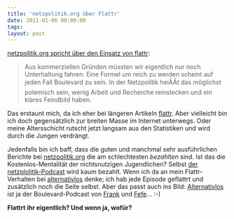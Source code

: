 ```yaml
---
title: 'netzpolitik.org über Flattr'
date: 2011-01-06 00:00:00 
tags: 
layout: post
---
```

<a href="http://www.netzpolitik.org/2011/kurzfazit-sieben-monate-flattr-im-einsatz/">netzpolitik.org spricht über den Einsatz von flattr</a>:
<blockquote>Aus kommerziellen Gründen müssten wir eigentlich nur noch Unterhaltung fahren. Eine Formel um reich zu werden scheint auf jeden Fall Boulevard zu sein. In der Netzpolitik heiÃÂt das möglichst polemisch sein, wenig Arbeit und Recherche reinstecken und ein klares Feindbild haben.</blockquote>
Das erstaunt mich, da ich eher bei längeren Artikeln <a href="http://flattr.com">flattr</a>. Aber vielleicht bin ich doch gegensätzlich zur breiten Masse im Internet unterwegs. Oder meine Altersschicht rutscht jetzt langsam aus den Statistiken und wird durch die Jungen verdrängt.

Jedenfalls bin ich baff, dass die guten und manchmal sehr ausführlichen Berichte bei <a href="http://netzpolitik.org">netzpolitik.org</a> die am schlechtesten <em>bezahlten</em> sind. Ist das die Kostenlos-Mentalität der nichtsnutzigen Jugendlichen? Selbst <a href="http://www.netzpolitik.org/category/netzpolitik-podcast/">der netzplolitik-Podcast</a> wird kaum bezahlt. Wenn ich da an mein Flattr-Verhalten bei <a href="http://alternativlos.org/">alternativlos</a> denke; ich hab jede Episode geflattrt und zusätzlich noch die Seite selbst. Aber das passt auch ins Bild: <a href="http://alternativlos.org/">Alternativlos</a> ist ja der Boulevard-Podcast von <a href="http://frank.geekheim.de/">Frank</a> und <a href="http://blog.fefe.de/">Fefe</a>... :-)

<strong>Flattrt ihr eigentlich? Und wenn ja, wofür?</strong>
